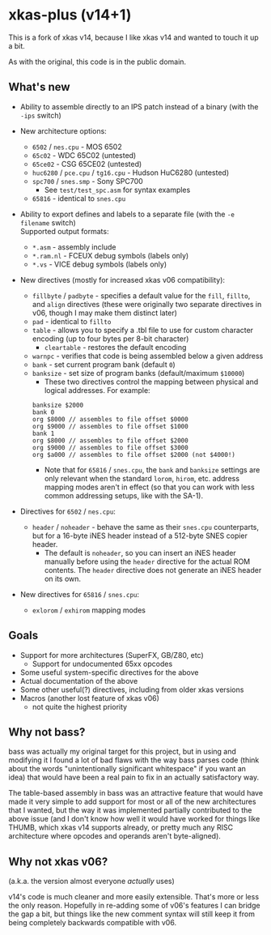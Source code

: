 # xkas-plus (v14+1)

This is a fork of xkas v14, because I like xkas v14 and wanted to touch it up a bit.

As with the original, this code is in the public domain.

## What's new
- Ability to assemble directly to an IPS patch instead of a binary (with the `-ips` switch)
- New architecture options:
  - `6502` / `nes.cpu` - MOS 6502
  - `65c02` - WDC 65C02 (untested)
  - `65ce02` - CSG 65CE02 (untested)
  - `huc6280` / `pce.cpu` / `tg16.cpu` - Hudson HuC6280 (untested)
  - `spc700` / `snes.smp` - Sony SPC700
    - See `test/test_spc.asm` for syntax examples
  - `65816` - identical to `snes.cpu`
- Ability to export defines and labels to a separate file (with the `-e filename` switch)  
  Supported output formats:
  - `*.asm` - assembly include
  - `*.ram.nl` - FCEUX debug symbols (labels only)
  - `*.vs` - VICE debug symbols (labels only)
- New directives (mostly for increased xkas v06 compatibility):
  - `fillbyte` / `padbyte` - specifies a default value for the `fill`, `fillto`, and `align` directives
    (these were originally two separate directives in v06, though I may make them distinct later)
  - `pad` - identical to `fillto`
  - `table` - allows you to specify a .tbl file to use for custom character encoding (up to four bytes per 8-bit character)
    - `cleartable` - restores the default encoding
  - `warnpc` - verifies that code is being assembled below a given address
  - `bank` - set current program bank (default `0`)
  - `banksize` - set size of program banks (default/maximum `$10000`)
    - These two directives control the mapping between physical and logical addresses. For example:  
    ```noheader
    banksize $2000
    bank 0
    org $8000 // assembles to file offset $0000
    org $9000 // assembles to file offset $1000
    bank 1
    org $8000 // assembles to file offset $2000
    org $9000 // assembles to file offset $3000
    org $a000 // assembles to file offset $2000 (not $4000!)
	```
	- Note that for `65816` / `snes.cpu`, the `bank` and `banksize` settings are only relevant when the standard `lorom`, `hirom`, etc. address mapping modes aren't in effect (so that you can work with less common addressing setups, like with the SA-1).
- Directives for `6502` / `nes.cpu`:
  - `header` / `noheader` - behave the same as their `snes.cpu` counterparts, but for a 16-byte iNES header instead of a 512-byte SNES copier header.
    - The default is `noheader`, so you can insert an iNES header manually before using the `header` directive for the actual ROM contents. The `header` directive does not generate an iNES header on its own.
    
- New directives for `65816` / `snes.cpu`:
  - `exlorom` / `exhirom` mapping modes

## Goals
- Support for more architectures (SuperFX, GB/Z80, etc)
  - Support for undocumented 65xx opcodes
- Some useful system-specific directives for the above
- Actual documentation of the above
- Some other useful(?) directives, including from older xkas versions
- Macros (another lost feature of xkas v06)
  - not quite the highest priority

## Why not bass?
bass was actually my original target for this project, but in using and modifying it I found a lot of bad flaws with the way bass parses code (think about the words "unintentionally significant whitespace" if you want an idea) that would have been a real pain to fix in an actually satisfactory way.

The table-based assembly in bass was an attractive feature that would have made it very simple to add support for most or all of the new architectures that I wanted, but the way it was implemented partially contributed to the above issue (and I don't know how well it would have worked for things like THUMB, which xkas v14 supports already, or pretty much any RISC architecture where opcodes and operands aren't byte-aligned).

## Why not xkas v06?
(a.k.a. the version almost everyone _actually_ uses)

v14's code is much cleaner and more easily extensible. That's more or less the only reason. Hopefully in re-adding some of v06's features I can bridge the gap a bit, but things like the new comment syntax will still keep it from being completely backwards compatible with v06.